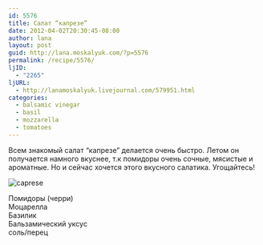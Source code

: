 ```yaml
---
id: 5576
title: Салат “капрезе”
date: 2012-04-02T20:30:45-08:00
author: lana
layout: post
guid: http://lana.moskalyuk.com/?p=5576
permalink: /recipe/5576/
ljID:
  - "2265"
ljURL:
  - http://lanamoskalyuk.livejournal.com/579951.html
categories:
  - balsamic vinegar
  - basil
  - mozzarella
  - tomatoes
---
```

Всем знакомый салат “капрезе” делается очень быстро. Летом он получается намного вкуснее, т.к помидоры очень сочные, мясистые и ароматные. Но и сейчас хочется этого вкусного салатика. Угощайтесь!

![caprese](http://farm8.staticflickr.com/7210/7040840745_6535d9e754_z.jpg) 

Помидоры (черри)  
Моцарелла  
Базилик  
Бальзамический уксус  
соль/перец